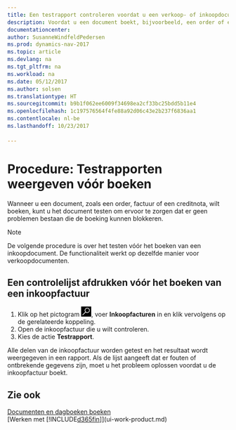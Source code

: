 ```yaml
---
title: Een testrapport controleren voordat u een verkoop- of inkoopdocument boekt
description: Voordat u een document boekt, bijvoorbeeld, een order of een creditnota, kunt u het testen en controleren op fouten die boeking kunnen blokkeren.
documentationcenter: 
author: SusanneWindfeldPedersen
ms.prod: dynamics-nav-2017
ms.topic: article
ms.devlang: na
ms.tgt_pltfrm: na
ms.workload: na
ms.date: 05/12/2017
ms.author: solsen
ms.translationtype: HT
ms.sourcegitcommit: b9b1f062ee6009f34698ea2cf33bc25bdd5b11e4
ms.openlocfilehash: 1c197576564f4fe88a92d06c43e2b237f6836aa1
ms.contentlocale: nl-be
ms.lasthandoff: 10/23/2017

---
```

# <a name="how-to-view-test-reports-before-posting"></a>Procedure: Testrapporten weergeven vóór boeken
Wanneer u een document, zoals een order, factuur of een creditnota, wilt boeken, kunt u het document testen om ervoor te zorgen dat er geen problemen bestaan die de boeking kunnen blokkeren.

> [!NOTE]  
>   De volgende procedure is over het testen vóór het boeken van een inkoopdocument. De functionaliteit werkt op dezelfde manier voor verkoopdocumenten.

## <a name="to-print-a-test-report-before-posting-a-purchase-invoice"></a>Een controlelijst afdrukken vóór het boeken van een inkoopfactuur
1. Klik op het pictogram ![Zoeken naar pagina of rapport](media/ui-search/search_small.png "pictogram Zoeken naar pagina of rapport"), voer **Inkoopfacturen** in en klik vervolgens op de gerelateerde koppeling.
2. Open de inkoopfactuur die u wilt controleren.
3. Kies de actie **Testrapport**.  

Alle delen van de inkoopfactuur worden getest en het resultaat wordt weergegeven in een rapport. Als de lijst aangeeft dat er fouten of ontbrekende gegevens zijn, moet u het probleem oplossen voordat u de inkoopfactuur boekt.

## <a name="see-also"></a>Zie ook
[Documenten en dagboeken boeken](ui-post-documents-journals.md)  
[Werken met [!INCLUDE[d365fin](includes/d365fin_md.md)]](ui-work-product.md)


